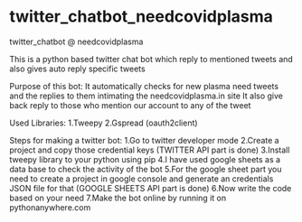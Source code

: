 # twitter_chatbot_needcovidplasma
twitter_chatbot @ needcovidplasma

This is a python based twitter chat bot which reply to mentioned tweets and also gives auto reply specific tweets

Purpose of this bot:
It automatically checks for new plasma need tweets and the replies to them intimating the needcovidplasma.in site
It also give back reply to those who mention our account to any of the tweet

Used Libraries:
1.Tweepy
2.Gspread (oauth2client)

Steps for making a twitter bot:
1.Go to twitter developer mode
2.Create a project and copy those credential keys 
(TWITTER API part is done)
3.Install tweepy library to your python using pip
4.I have used google sheets as a data base to check the activity of the bot
5.For the google sheet part you need to create a project in google console and generate an credentials JSON file for that
(GOOGLE SHEETS API part is done)
6.Now write the code based on your need 
7.Make the bot online by running it on pythonanywhere.com


